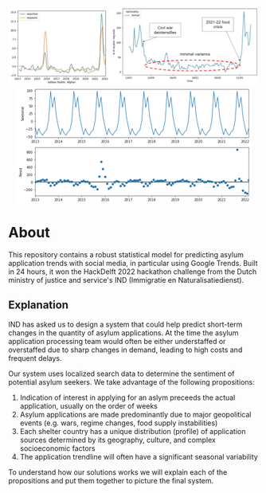 <p align="center">
    <img src='images/top.png' style='width:800px;' />
    <img src='images/bottom.png' />
</p>

# About

This repository contains a robust statistical model for predicting asylum application trends with social media, in particular using Google Trends. Built in 24 hours, it won the HackDelft 2022 hackathon challenge from the Dutch ministry of justice and service's IND (Immigratie en Naturalisatiedienst).

## Explanation
IND has asked us to design a system that could help predict short-term changes in the quantity of asylum applications. At the time the asylum application processing team would often be either understaffed or overstaffed due to sharp changes in demand, leading to high costs and frequent delays. 

Our system uses localized search data to determine the sentiment of potential asylum seekers. We take advantage of the following propositions:
1. Indication of interest in applying for an aslym preceeds the actual application, usually on the order of weeks
2. Asylum applications are made predominantly due to major geopolitical events (e.g. wars, regime changes, food supply instabilities)
3. Each shelter country has a unique distribution (profile) of application sources determined by its geography, culture, and complex socioeconomic factors
4. The application trendline will often have a significant seasonal variability

To understand how our solutions works we will explain each of the propositions and put them together to picture the final system.
